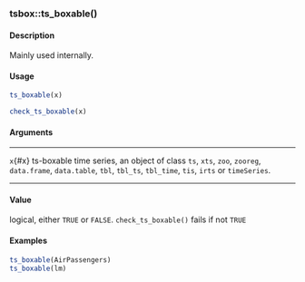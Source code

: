 ### tsbox::ts_boxable()

#### Description

Mainly used internally.

#### Usage

``` R
ts_boxable(x)

check_ts_boxable(x)
```

#### Arguments

  --------- ------------------------------------------------------------------------------------------------------------------------------------------------------------------
  `x`{#x}   ts-boxable time series, an object of class `ts`, `xts`, `zoo`, `zooreg`, `data.frame`, `data.table`, `tbl`, `tbl_ts`, `tbl_time`, `tis`, `irts` or `timeSeries`.
  --------- ------------------------------------------------------------------------------------------------------------------------------------------------------------------

#### Value

logical, either `TRUE` or `FALSE`. `check_ts_boxable()` fails if not
`TRUE`

#### Examples

``` R
ts_boxable(AirPassengers)
ts_boxable(lm)
```
